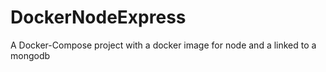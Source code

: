 # DockerNodeExpress
A Docker-Compose project with a docker image for node and a linked to a mongodb
